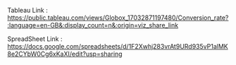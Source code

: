Tableau Link : https://public.tableau.com/views/Globox_17032871197480/Conversion_rate?:language=en-GB&:display_count=n&:origin=viz_share_link
	
SpreadSheet Link : https://docs.google.com/spreadsheets/d/1F2Xwhj283vrAt9URd935vP1alMK8e2CYbW0Cg6xKaXI/edit?usp=sharing


